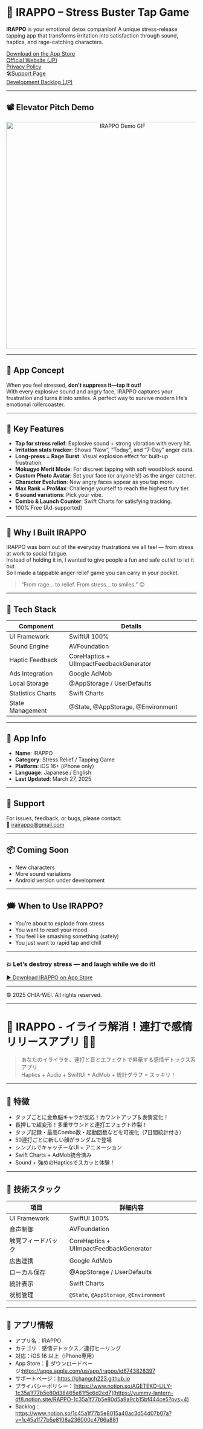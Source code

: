 
# 💢 IRAPPO – Stress Buster Tap Game

**IRAPPO** is your emotional detox companion! A unique stress-release tapping app that transforms irritation into satisfaction through sound, haptics, and rage-catching characters.

[Download on the App Store](https://apps.apple.com/us/app/irappo/id6743828397)  
[Official Website (JP)](https://appfreelife.com/?p=22)  
[Privacy Policy](https://www.notion.so/AGETEKO-LILY-1c35a1f77b5e80d38465e81f5e6d2cd7)  
[🛠Support Page](https://changch223.github.io)  
[Development Backlog (JP)](https://www.notion.so/1c45a1f77b5e8015a40ac3d54d07b07a?v=1c45a1f77b5e8108a236000c4766a881)

---

## 📽️ Elevator Pitch Demo

<div align="center">
  <img src="assets/IRAPPO_Elevator_Pitch%20.gif" width="600" alt="IRAPPO Demo GIF"/>
</div>

---

## 🚀 App Concept

When you feel stressed, **don’t suppress it—tap it out!**  
With every explosive sound and angry face, IRAPPO captures your frustration and turns it into smiles. A perfect way to survive modern life’s emotional rollercoaster.

---

## 🌟 Key Features

- **Tap for stress relief**: Explosive sound + strong vibration with every hit.
- **Irritation stats tracker**: Shows “Now”, “Today”, and “7-Day” anger data.
- **Long-press = Rage Burst**: Visual explosion effect for built-up frustration.
- **Mokugyo Merit Mode**: For discreet tapping with soft woodblock sound.
- **Custom Photo Avatar**: Set your face (or anyone’s!) as the anger catcher.
- **Character Evolution**: New angry faces appear as you tap more.
- **Max Rank = ProMax**: Challenge yourself to reach the highest fury tier.
- **6 sound variations**: Pick your vibe.
- **Combo & Launch Counter**: Swift Charts for satisfying tracking.
- 100% Free (Ad-supported)

---

## 🧠 Why I Built IRAPPO

IRAPPO was born out of the everyday frustrations we all feel — from stress at work to social fatigue.  
Instead of holding it in, I wanted to give people a fun and safe outlet to let it out.  
So I made a tappable anger relief game you can carry in your pocket.

> “From rage... to relief. From stress... to smiles.” 😌

---

## 🧪 Tech Stack

| Component         | Details                                 |
|------------------|------------------------------------------|
| UI Framework      | SwiftUI 100%                            |
| Sound Engine      | AVFoundation                           |
| Haptic Feedback   | CoreHaptics + UIImpactFeedbackGenerator |
| Ads Integration   | Google AdMob                            |
| Local Storage     | @AppStorage / UserDefaults              |
| Statistics Charts | Swift Charts                            |
| State Management  | @State, @AppStorage, @Environment       |

---

## 📱 App Info

- **Name**: IRAPPO  
- **Category**: Stress Relief / Tapping Game  
- **Platform**: iOS 16+ (iPhone only)  
- **Language**: Japanese / English  
- **Last Updated**: March 27, 2025  

---

## 🔧 Support

For issues, feedback, or bugs, please contact:  
📧 [irairappo@gmail.com](mailto:irairappo@gmail.com)

---

## 📦 Coming Soon

- New characters  
- More sound variations  
- Android version under development  

---

## 🗯️ When to Use IRAPPO?

- You’re about to explode from stress  
- You want to reset your mood  
- You feel like smashing something (safely)  
- You just want to rapid tap and chill

---

### 💥 Let’s destroy stress — and laugh while we do it!

[▶️ Download IRAPPO on App Store](https://apps.apple.com/us/app/irappo/id6743828397)

---

© 2025 CHIA-WEI. All rights reserved.

---

# 🎯 IRAPPO - イライラ解消！連打で感情リリースアプリ 💢✨

> あなたのイライラを、連打と音とエフェクトで昇華する感情デトックス系アプリ  
> Haptics + Audio + SwiftUI + AdMob + 統計グラフ = スッキリ！

---

## 🌟 特徴

- タップごとに金魚脳キャラが反応！カウントアップ＆表情変化！
- 長押しで超変形！多重サウンドと連打エフェクト炸裂！
- タップ記録・最高Combo数・起動回数などを可視化（7日間統計付き）
- 50連打ごとに新しい顔がランダムで登場
- シンプルでキャッチーなUI + アニメーション
- Swift Charts + AdMob統合済み
- Sound + 強めのHapticsでスカッと体験！

---

## 🧪 技術スタック

| 項目               | 詳細内容 |
|--------------------|----------|
| UI Framework       | SwiftUI 100% |
| 音声制御           | AVFoundation |
| 触覚フィードバック | CoreHaptics + UIImpactFeedbackGenerator |
| 広告連携           | Google AdMob |
| ローカル保存       | @AppStorage / UserDefaults |
| 統計表示           | Swift Charts |
| 状態管理           | `@State`, `@AppStorage`, `@Environment` |

---

## 📱 アプリ情報
- アプリ名：IRAPPO  
- カテゴリ：感情デトックス／連打ヒーリング  
- 対応：iOS 16 以上（iPhone専用）  
- App Store：🔗 ダウンロードページ:https://apps.apple.com/us/app/irappo/id6743828397  
- サポートページ：https://changch223.github.io  
- プライバシーポリシー：[https://www.notion.so/AGETEKO-LILY-1c35a1f77b5e80d38465e81f5e6d2cd7](https://yummy-lantern-df8.notion.site/RAPPO-1c35a1f77b5e80d5a9a9cb15bf444ce5?pvs=4)  
- Backlog：https://www.notion.so/1c45a1f77b5e8015a40ac3d54d07b07a?v=1c45a1f77b5e8108a236000c4766a881
